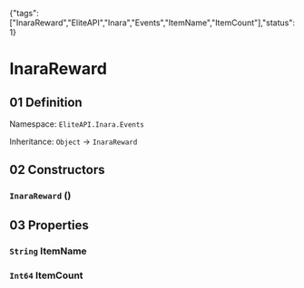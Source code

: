 {"tags":["InaraReward","EliteAPI","Inara","Events","ItemName","ItemCount"],"status":1}

# InaraReward

## 01 Definition

Namespace: `EliteAPI.Inara.Events`

Inheritance: `Object` → `InaraReward`

## 02 Constructors

### `InaraReward` ()

## 03 Properties

### `String` ItemName

### `Int64` ItemCount

